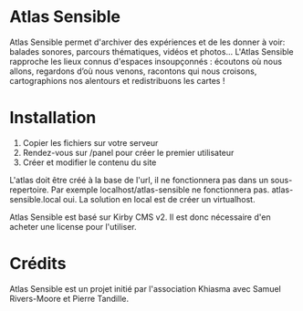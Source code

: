 # Atlas Sensible

Atlas Sensible permet d'archiver des expériences et de les donner à voir: balades sonores, parcours thématiques, vidéos et photos...
L'Atlas Sensible rapproche les lieux connus d'espaces insoupçonnés : écoutons où nous allons, regardons d’où nous venons, racontons qui nous croisons, cartographions nos alentours et redistribuons les cartes !

# Installation

1. Copier les fichiers sur votre serveur
2. Rendez-vous sur /panel pour créer le premier utilisateur
3. Créer et modifier le contenu du site

L'atlas doit être créé à la base de l'url, il ne fonctionnera pas dans un sous-repertoire. Par exemple localhost/atlas-sensible ne fonctionnera pas. atlas-sensible.local oui. La solution en local est de créer un virtualhost.

Atlas Sensible est basé sur Kirby CMS v2. Il est donc nécessaire d'en acheter une license pour l'utiliser.

# Crédits

Atlas Sensible est un projet initié par l'association Khiasma avec Samuel Rivers-Moore et Pierre Tandille.
